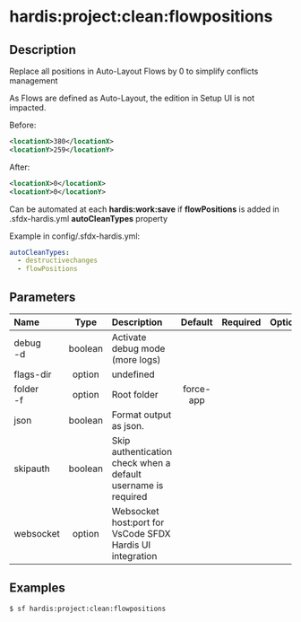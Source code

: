 <!-- This file has been generated with command 'sf hardis:doc:plugin:generate'. Please do not update it manually or it may be overwritten -->
# hardis:project:clean:flowpositions

## Description

Replace all positions in Auto-Layout Flows by 0 to simplify conflicts management

As Flows are defined as Auto-Layout, the edition in Setup UI is not impacted.
  
Before:

```xml
<locationX>380</locationX>
<locationY>259</locationY>
```

After:

```xml
<locationX>0</locationX>
<locationY>0</locationY>
```

Can be automated at each **hardis:work:save** if **flowPositions** is added in .sfdx-hardis.yml **autoCleanTypes** property  

Example in config/.sfdx-hardis.yml:

```yaml
autoCleanTypes:
  - destructivechanges
  - flowPositions
```


## Parameters

|Name|Type|Description|Default|Required|Options|
|:---|:--:|:----------|:-----:|:------:|:-----:|
|debug<br/>-d|boolean|Activate debug mode (more logs)||||
|flags-dir|option|undefined||||
|folder<br/>-f|option|Root folder|force-app|||
|json|boolean|Format output as json.||||
|skipauth|boolean|Skip authentication check when a default username is required||||
|websocket|option|Websocket host:port for VsCode SFDX Hardis UI integration||||

## Examples

```shell
$ sf hardis:project:clean:flowpositions
```


